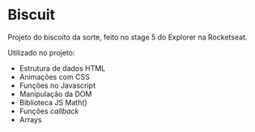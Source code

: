# Biscuit
Projeto do biscoito da sorte, feito no stage 5 do Explorer na Rocketseat.

Utilizado no projeto:

- Estrutura de dados HTML
- Animações com CSS
- Funções no Javascript
- Manipulação da DOM
- Biblioteca JS Math()
- Funções *callback*
- Arrays